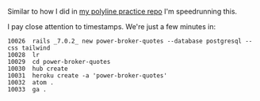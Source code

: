 Similar to how I did in [my polyline practice repo](https://github.com/josh-works/polyline-practice) I'm speedrunning this. 

I pay close attention to timestamps. We're just a few minutes in:

```
10026  rails _7.0.2_ new power-broker-quotes --database postgresql --css tailwind
10028  lr
10029  cd power-broker-quotes
10030  hub create
10031  heroku create -a 'power-broker-quotes'
10032  atom .
10033  ga .
```

